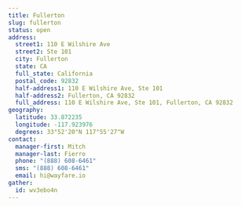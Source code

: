 ```yaml
---
title: Fullerton
slug: fullerton
status: open
address:
  street1: 110 E Wilshire Ave
  street2: Ste 101
  city: Fullerton
  state: CA
  full_state: California
  postal_code: 92832
  half-address1: 110 E Wilshire Ave, Ste 101
  half-address2: Fullerton, CA 92832
  full_address: 110 E Wilshire Ave, Ste 101, Fullerton, CA 92832
geography:
  latitude: 33.872235
  longitude: -117.923976
  degrees: 33°52'20"N 117°55'27"W
contact:
  manager-first: Mitch
  manager-last: Fierro
  phone: "(888) 608-6461"
  sms: "(888) 608-6461"
  email: hi@wayfare.io
gather:
  id: wv3ebo4n
---
```

